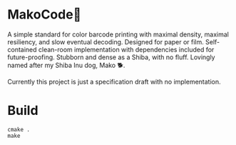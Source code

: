 # MakoCode🐾
A simple standard for color barcode printing with maximal density, maximal resiliency, and slow eventual decoding. Designed for paper or film. Self-contained clean-room implementation with dependencies included for future-proofing. Stubborn and dense as a Shiba, with no fluff. Lovingly named after my Shiba Inu dog, Mako 🐕.

Currently this project is just a specification draft with no implementation.

# Build

    cmake .
    make

